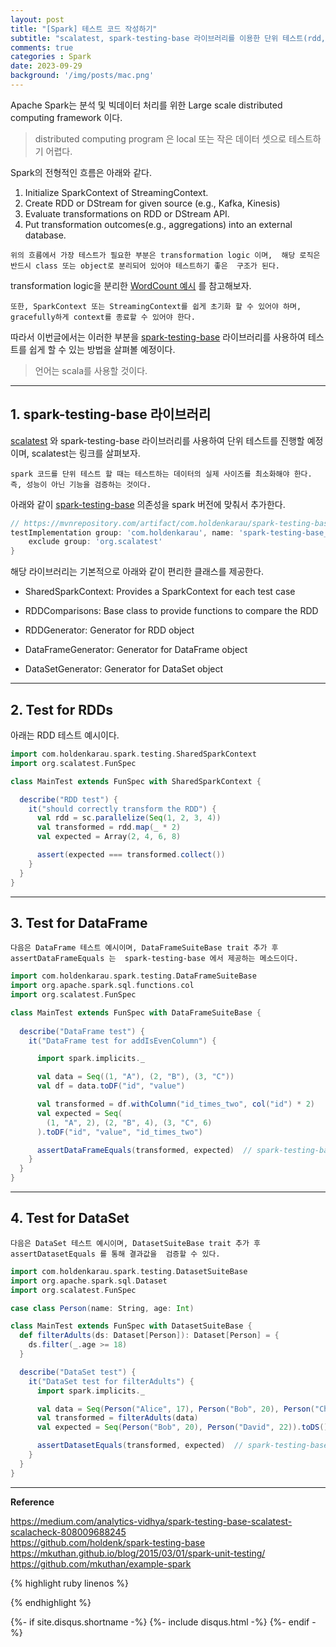 ```yaml
---
layout: post
title: "[Spark] 테스트 코드 작성하기"   
subtitle: "scalatest, spark-testing-base 라이브러리를 이용한 단위 테스트(rdd, dataFrame, dataSet)"    
comments: true
categories : Spark
date: 2023-09-29
background: '/img/posts/mac.png'
---
```


Apache Spark는 분석 및 빅데이터 처리를 위한 
Large scale distributed computing framework 이다.  

> distributed computing program 은 local 또는 작은 데이터 셋으로 
테스트하기 어렵다.   

Spark의 전형적인 흐름은 아래와 같다.   

1. Initialize SparkContext of StreamingContext.   
2. Create RDD or DStream for given source (e.g., Kafka, Kinesis)   
3. Evaluate transformations on RDD or DStream API.   
4. Put transformation outcomes(e.g., aggregations) into an external database.    

`위의 흐름에서 가장 테스트가 필요한 부분은 transformation logic 이며, 
    해당 로직은 반드시 class 또는 object로 분리되어 있어야 테스트하기 좋은 
    구조가 된다.`         

transformation logic을 분리한 
[WordCount 예시](https://github.com/mkuthan/example-spark/blob/master/src/main/scala/example/WordCount.scala) 를 
참고해보자.   

`또한, SparkContext 또는 StreamingContext를 쉽게 초기화 할 수 있어야 하며, 
    gracefully하게 context를 종료할 수 있어야 한다.`   

따라서 이번글에서는 이러한 부분을 [spark-testing-base](https://github.com/holdenk/spark-testing-base) 라이브러리를 
사용하여 테스트를 쉽게 할 수 있는 방법을 살펴볼 예정이다.   

> 언어는 scala를 사용할 것이다.     

- - - 

## 1. spark-testing-base 라이브러리    

[scalatest](https://wonyong-jang.github.io/scala/2023/09/25/Scala-Test-Code.html) 와 spark-testing-base 라이브러리를 
사용하여 단위 테스트를 진행할 예정이며, scalatest는 링크를 살펴보자.   

`spark 코드를 단위 테스트 할 때는 테스트하는 데이터의 실제 사이즈를 최소화해야 한다.`   
`즉, 성능이 아닌 기능을 검증하는 것이다.`   

아래와 같이 [spark-testing-base](https://github.com/holdenk/spark-testing-base) 의존성을 spark 버전에 맞춰서 
추가한다.   

```gradle
// https://mvnrepository.com/artifact/com.holdenkarau/spark-testing-base
testImplementation group: 'com.holdenkarau', name: 'spark-testing-base_2.11', version: '2.4.5_0.14.0', {
    exclude group: 'org.scalatest'
}
```

해당 라이브러리는 기본적으로 아래와 같이 편리한 클래스를 제공한다.   

- SharedSparkContext: Provides a SparkContext for each test case   

- RDDComparisons: Base class to provide functions to compare the RDD      

- RDDGenerator: Generator for RDD object   

- DataFrameGenerator: Generator for DataFrame object   

- DataSetGenerator: Generator for DataSet object   

- - - 

## 2. Test for RDDs   

아래는 RDD 테스트 예시이다.   

```scala
import com.holdenkarau.spark.testing.SharedSparkContext
import org.scalatest.FunSpec

class MainTest extends FunSpec with SharedSparkContext {

  describe("RDD test") {
    it("should correctly transform the RDD") {
      val rdd = sc.parallelize(Seq(1, 2, 3, 4))
      val transformed = rdd.map(_ * 2)
      val expected = Array(2, 4, 6, 8)

      assert(expected === transformed.collect())
    }
  }
}
```

- - -   

## 3. Test for DataFrame   

`다음은 DataFrame 테스트 예시이며, DataFrameSuiteBase trait 추가 후 
    assertDataFrameEquals 는 
spark-testing-base 에서 제공하는 메소드이다.`   

```scala
import com.holdenkarau.spark.testing.DataFrameSuiteBase
import org.apache.spark.sql.functions.col
import org.scalatest.FunSpec

class MainTest extends FunSpec with DataFrameSuiteBase {
  
  describe("DataFrame test") {
    it("DataFrame test for addIsEvenColumn") {

      import spark.implicits._

      val data = Seq((1, "A"), (2, "B"), (3, "C"))
      val df = data.toDF("id", "value")

      val transformed = df.withColumn("id_times_two", col("id") * 2)
      val expected = Seq(
        (1, "A", 2), (2, "B", 4), (3, "C", 6)
      ).toDF("id", "value", "id_times_two")

      assertDataFrameEquals(transformed, expected)  // spark-testing-base provides this method
    }
  }
}
```

- - - 

## 4. Test for DataSet   

`다음은 DataSet 테스트 예시이며, DatasetSuiteBase trait 추가 후 
    assertDatasetEquals 를 통해 결과값을 
검증할 수 있다.`       

```scala
import com.holdenkarau.spark.testing.DatasetSuiteBase
import org.apache.spark.sql.Dataset
import org.scalatest.FunSpec

case class Person(name: String, age: Int)

class MainTest extends FunSpec with DatasetSuiteBase {
  def filterAdults(ds: Dataset[Person]): Dataset[Person] = {
    ds.filter(_.age >= 18)
  }

  describe("DataSet test") {
    it("DataSet test for filterAdults") {
      import spark.implicits._

      val data = Seq(Person("Alice", 17), Person("Bob", 20), Person("Charlie", 15), Person("David", 22)).toDS()
      val transformed = filterAdults(data)
      val expected = Seq(Person("Bob", 20), Person("David", 22)).toDS()

      assertDatasetEquals(transformed, expected)  // spark-testing-base provides this method
    }
  }
}

```


- - - 

**Reference**   

<https://medium.com/analytics-vidhya/spark-testing-base-scalatest-scalacheck-808009688245>   
<https://github.com/holdenk/spark-testing-base>   
<https://mkuthan.github.io/blog/2015/03/01/spark-unit-testing/>   
<https://github.com/mkuthan/example-spark>   

{% highlight ruby linenos %}

{% endhighlight %}


{%- if site.disqus.shortname -%}
    {%- include disqus.html -%}
{%- endif -%}

